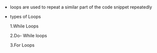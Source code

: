 - loops are used to repeat a similar part of the code snippet repeatedly

- types of Loops

  1.While Loops

  2.Do- While loops

  3.For Loops

